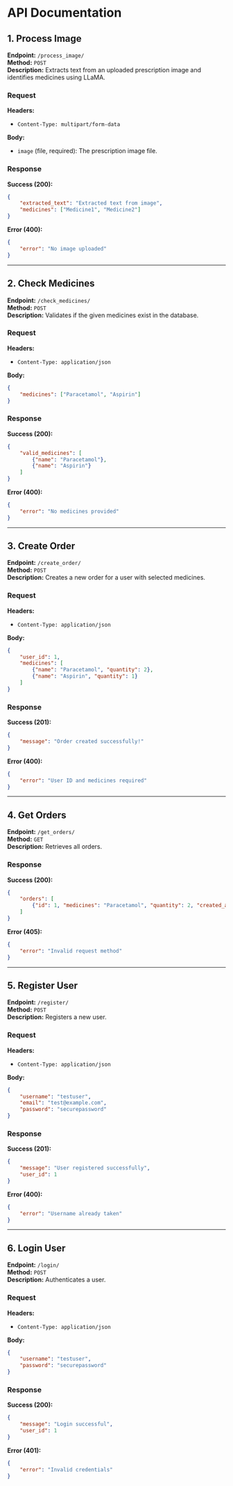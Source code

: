 # API Documentation

## 1. Process Image
**Endpoint:** `/process_image/`  
**Method:** `POST`  
**Description:** Extracts text from an uploaded prescription image and identifies medicines using LLaMA.

### Request
**Headers:**
- `Content-Type: multipart/form-data`

**Body:**
- `image` (file, required): The prescription image file.

### Response
**Success (200):**
```json
{
    "extracted_text": "Extracted text from image",
    "medicines": ["Medicine1", "Medicine2"]
}
```
**Error (400):**
```json
{
    "error": "No image uploaded"
}
```

---
## 2. Check Medicines
**Endpoint:** `/check_medicines/`  
**Method:** `POST`  
**Description:** Validates if the given medicines exist in the database.

### Request
**Headers:**
- `Content-Type: application/json`

**Body:**
```json
{
    "medicines": ["Paracetamol", "Aspirin"]
}
```

### Response
**Success (200):**
```json
{
    "valid_medicines": [
        {"name": "Paracetamol"},
        {"name": "Aspirin"}
    ]
}
```
**Error (400):**
```json
{
    "error": "No medicines provided"
}
```

---
## 3. Create Order
**Endpoint:** `/create_order/`  
**Method:** `POST`  
**Description:** Creates a new order for a user with selected medicines.

### Request
**Headers:**
- `Content-Type: application/json`

**Body:**
```json
{
    "user_id": 1,
    "medicines": [
        {"name": "Paracetamol", "quantity": 2},
        {"name": "Aspirin", "quantity": 1}
    ]
}
```

### Response
**Success (201):**
```json
{
    "message": "Order created successfully!"
}
```
**Error (400):**
```json
{
    "error": "User ID and medicines required"
}
```

---
## 4. Get Orders
**Endpoint:** `/get_orders/`  
**Method:** `GET`  
**Description:** Retrieves all orders.

### Response
**Success (200):**
```json
{
    "orders": [
        {"id": 1, "medicines": "Paracetamol", "quantity": 2, "created_at": "2025-02-26T12:00:00Z"}
    ]
}
```
**Error (405):**
```json
{
    "error": "Invalid request method"
}
```

---
## 5. Register User
**Endpoint:** `/register/`  
**Method:** `POST`  
**Description:** Registers a new user.

### Request
**Headers:**
- `Content-Type: application/json`

**Body:**
```json
{
    "username": "testuser",
    "email": "test@example.com",
    "password": "securepassword"
}
```

### Response
**Success (201):**
```json
{
    "message": "User registered successfully",
    "user_id": 1
}
```
**Error (400):**
```json
{
    "error": "Username already taken"
}
```

---
## 6. Login User
**Endpoint:** `/login/`  
**Method:** `POST`  
**Description:** Authenticates a user.

### Request
**Headers:**
- `Content-Type: application/json`

**Body:**
```json
{
    "username": "testuser",
    "password": "securepassword"
}
```

### Response
**Success (200):**
```json
{
    "message": "Login successful",
    "user_id": 1
}
```
**Error (401):**
```json
{
    "error": "Invalid credentials"
}
```

